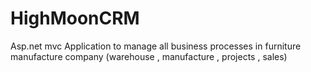 # HighMoonCRM
Asp.net mvc Application to manage all business processes in furniture manufacture company (warehouse , manufacture , projects , sales)
